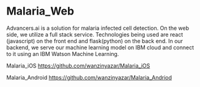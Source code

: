 # Malaria_Web

Advancers.ai is a solution for malaria infected cell detection. On the web side, we utilize a full stack service. Technologies being used are react (javascript) on the front end and flask(python) on the back end. In our backend, we serve our machine learning model on IBM cloud and connect to it using an IBM Watson Machine Learning. 

Malaria_iOS https://github.com/wanzinyazar/Malaria_iOS

Malaria_Android https://github.com/wanzinyazar/Malaria_Andriod
